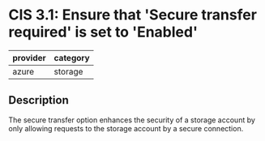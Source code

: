 # CIS 3.1: Ensure that 'Secure transfer required' is set to 'Enabled'

provider | category
--- | ---
azure | storage

## Description
The secure transfer option enhances the security of a storage account by only allowing requests to the storage account by a secure connection.
